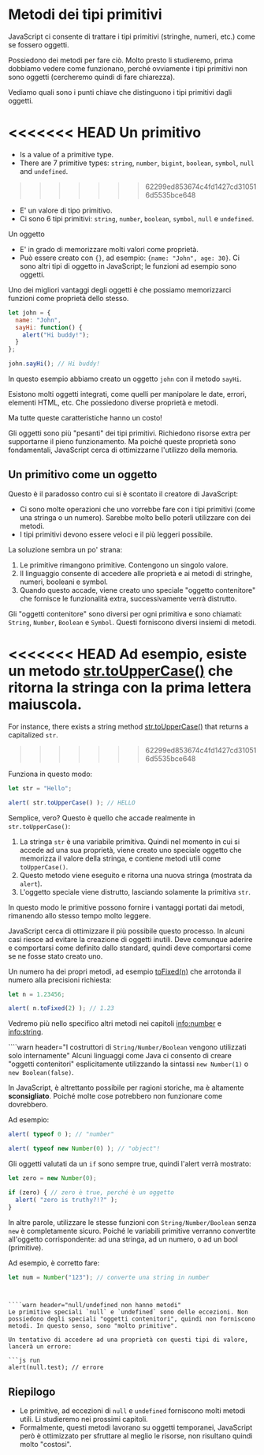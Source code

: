 # Metodi dei tipi primitivi

JavaScript ci consente di trattare i tipi primitivi (stringhe, numeri, etc.) come se fossero oggetti.

Possiedono dei metodi per fare ciò. Molto presto li studieremo, prima dobbiamo vedere come funzionano, perché ovviamente i tipi primitivi non sono oggetti (cercheremo quindi di fare chiarezza).

Vediamo quali sono i punti chiave che distinguono i tipi primitivi dagli oggetti.

<<<<<<< HEAD
Un primitivo
=======
- Is a value of a primitive type.
- There are 7 primitive types: `string`, `number`, `bigint`, `boolean`, `symbol`, `null` and `undefined`.
>>>>>>> 62299ed853674c4fd1427cd310516d5535bce648

- E' un valore di tipo primitivo.
- Ci sono 6 tipi primitivi: `string`, `number`, `boolean`, `symbol`, `null` e `undefined`.

Un oggetto

- E' in grado di memorizzare molti valori come proprietà.
- Può essere creato con `{}`, ad esempio: `{name: "John", age: 30}`. Ci sono altri tipi di oggetto in JavaScript; le funzioni ad esempio sono oggetti.

Uno dei migliori vantaggi degli oggetti è che possiamo memorizzarci funzioni come proprietà dello stesso.

```js run
let john = {
  name: "John",
  sayHi: function() {
    alert("Hi buddy!");
  }
};

john.sayHi(); // Hi buddy!
```

In questo esempio abbiamo creato un oggetto `john` con il metodo `sayHi`.

Esistono molti oggetti integrati, come quelli per manipolare le date, errori, elementi HTML, etc. Che possiedono diverse proprietà e metodi.

Ma tutte queste caratteristiche hanno un costo!

Gli oggetti sono più "pesanti" dei tipi primitivi. Richiedono risorse extra per supportarne il pieno funzionamento. Ma poiché queste proprietà sono fondamentali, JavaScript cerca di ottimizzarne l'utilizzo della memoria.

## Un primitivo come un oggetto

Questo è il paradosso contro cui si è scontato il creatore di JavaScript:

- Ci sono molte operazioni che uno vorrebbe fare con i tipi primitivi (come una stringa o un numero). Sarebbe molto bello poterli utilizzare con dei metodi.
- I tipi primitivi devono essere veloci e il più leggeri possibile.

La soluzione sembra un po' strana:

1. Le primitive rimangono primitive. Contengono un singolo valore.
2. Il linguaggio consente di accedere alle proprietà e ai metodi di stringhe, numeri, booleani e symbol.
3. Quando questo accade, viene creato uno speciale "oggetto contenitore" che fornisce le funzionalità extra, successivamente verrà distrutto.

Gli "oggetti contenitore" sono diversi per ogni primitiva e sono chiamati: `String`, `Number`, `Boolean` e `Symbol`. Questi forniscono diversi insiemi di metodi.

<<<<<<< HEAD
Ad esempio, esiste un metodo [str.toUpperCase()](https://developer.mozilla.org/en/docs/Web/JavaScript/Reference/Global_Objects/String/toUpperCase) che ritorna la stringa con la prima lettera maiuscola.
=======
For instance, there exists a string method [str.toUpperCase()](https://developer.mozilla.org/en/docs/Web/JavaScript/Reference/Global_Objects/String/toUpperCase) that returns a capitalized `str`.
>>>>>>> 62299ed853674c4fd1427cd310516d5535bce648

Funziona in questo modo:

```js run
let str = "Hello";

alert( str.toUpperCase() ); // HELLO
```

Semplice, vero?  Questo è quello che accade realmente in `str.toUpperCase()`:

1. La stringa `str` è una variabile primitiva. Quindi nel momento in cui si accede ad una sua proprietà, viene creato uno speciale oggetto che memorizza il valore della stringa, e contiene metodi utili come `toUpperCase()`.
2. Questo metodo viene eseguito e ritorna una nuova stringa (mostrata da `alert`).
3. L'oggetto speciale viene distrutto, lasciando solamente la primitiva `str`.

In questo modo le primitive possono fornire i vantaggi portati dai metodi, rimanendo allo stesso tempo molto leggere.

JavaScript cerca di ottimizzare il più possibile questo processo. In alcuni casi riesce ad evitare la creazione di oggetti inutili. Deve comunque aderire e comportarsi come definito dallo standard, quindi deve comportarsi come se ne fosse stato creato uno.

Un numero ha dei propri metodi, ad esempio [toFixed(n)](https://developer.mozilla.org/en-US/docs/Web/JavaScript/Reference/Global_Objects/Number/toFixed) che arrotonda il numero alla precisioni richiesta:

```js run
let n = 1.23456;

alert( n.toFixed(2) ); // 1.23
```

Vedremo più nello specifico altri metodi nei capitoli <info:number> e <info:string>.


````warn header="I costruttori di `String/Number/Boolean` vengono utilizzati solo internamente"
Alcuni linguaggi come Java ci consento di creare "oggetti contenitori" esplicitamente utilizzando la sintassi `new Number(1)` o `new Boolean(false)`.

In JavaScript, è altrettanto possibile per ragioni storiche, ma è altamente **sconsigliato**. Poiché molte cose potrebbero non funzionare come dovrebbero.

Ad esempio:

```js run
alert( typeof 0 ); // "number"

alert( typeof new Number(0) ); // "object"!
```

Gli oggetti valutati da un `if` sono sempre true, quindi l'alert verrà mostrato:

```js run
let zero = new Number(0);

if (zero) { // zero è true, perché è un oggetto
  alert( "zero is truthy?!?" );
}
```

In altre parole, utilizzare le stesse funzioni con `String/Number/Boolean` senza `new` è completamente sicuro. Poiché le variabili primitive verranno convertite all'oggetto corrispondente: ad una stringa, ad un numero, o ad un bool (primitive).

Ad esempio, è corretto fare:
```js
let num = Number("123"); // converte una string in number
```
````


````warn header="null/undefined non hanno metodi"
Le primitive speciali `null` e `undefined` sono delle eccezioni. Non possiedono degli speciali "oggetti contenitori", quindi non forniscono metodi. In questo senso, sono "molto primitive".

Un tentativo di accedere ad una proprietà con questi tipi di valore, lancerà un errore:

```js run
alert(null.test); // errore
````

## Riepilogo

- Le primitive, ad eccezioni di `null` e `undefined` forniscono molti metodi utili. Li studieremo nei prossimi capitoli.
- Formalmente, questi metodi lavorano su oggetti temporanei, JavaScript però è ottimizzato per sfruttare al meglio le risorse, non risultano quindi molto "costosi".
